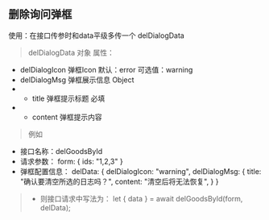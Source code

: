 
## 删除询问弹框
使用：在接口传参时和data平级多传一个 delDialogData
> delDialogData 对象
属性：
- delDialogIcon         弹框Icon 默认：error   可选值：warning
- delDialogMsg          弹框展示信息 Object
- - title               弹框提示标题    必填
- - content             弹框提示内容

>例如
- 接口名称：delGoodsById
- 请求参数：
    form: {
        ids: "1,2,3"
    }
- 弹框配置信息：
    delData: {
        delDialogIcon: "warning",
        delDialogMsg: {
            title: "确认要清空所选的日志吗？",
            content: "清空后将无法恢复",
        }
    }
>- 则接口请求中写法为：
    let { data } = await delGoodsById(form, delData);
